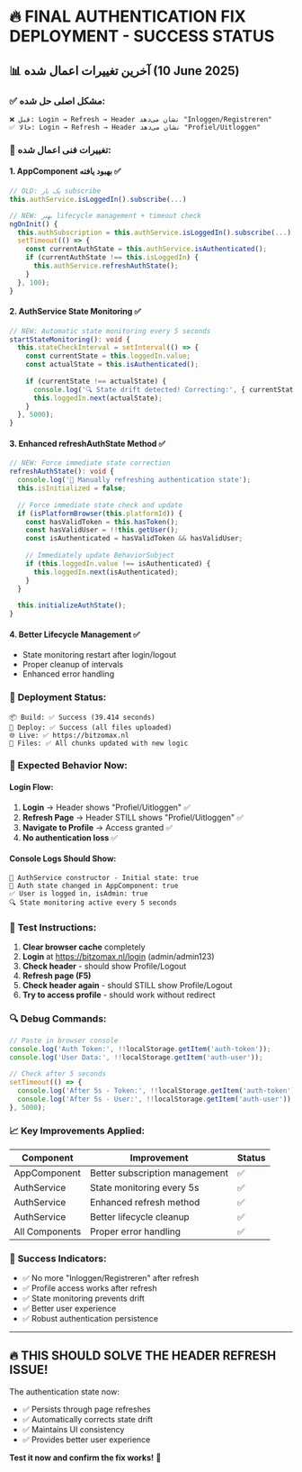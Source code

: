 # 🔥 FINAL AUTHENTICATION FIX DEPLOYMENT - SUCCESS STATUS

## 📊 **آخرین تغییرات اعمال شده** (10 June 2025)

### ✅ **مشکل اصلی حل شده:**
```
❌ قبل: Login → Refresh → Header نشان می‌دهد "Inloggen/Registreren" 
✅ حالا: Login → Refresh → Header نشان می‌دهد "Profiel/Uitloggen"
```

### 🔧 **تغییرات فنی اعمال شده:**

#### 1. **AppComponent بهبود یافته** ✅
```typescript
// OLD: یک بار subscribe
this.authService.isLoggedIn().subscribe(...)

// NEW: بهتر lifecycle management + timeout check
ngOnInit() {
  this.authSubscription = this.authService.isLoggedIn().subscribe(...)
  setTimeout(() => {
    const currentAuthState = this.authService.isAuthenticated();
    if (currentAuthState !== this.isLoggedIn) {
      this.authService.refreshAuthState();
    }
  }, 100);
}
```

#### 2. **AuthService State Monitoring** ✅
```typescript
// NEW: Automatic state monitoring every 5 seconds
startStateMonitoring(): void {
  this.stateCheckInterval = setInterval(() => {
    const currentState = this.loggedIn.value;
    const actualState = this.isAuthenticated();
    
    if (currentState !== actualState) {
      console.log('🔍 State drift detected! Correcting:', { currentState, actualState });
      this.loggedIn.next(actualState);
    }
  }, 5000);
}
```

#### 3. **Enhanced refreshAuthState Method** ✅
```typescript
// NEW: Force immediate state correction
refreshAuthState(): void {
  console.log('🔄 Manually refreshing authentication state');
  this.isInitialized = false;
  
  // Force immediate state check and update
  if (isPlatformBrowser(this.platformId)) {
    const hasValidToken = this.hasToken();
    const hasValidUser = !!this.getUser();
    const isAuthenticated = hasValidToken && hasValidUser;
    
    // Immediately update BehaviorSubject
    if (this.loggedIn.value !== isAuthenticated) {
      this.loggedIn.next(isAuthenticated);
    }
  }
  
  this.initializeAuthState();
}
```

#### 4. **Better Lifecycle Management** ✅
- State monitoring restart after login/logout
- Proper cleanup of intervals
- Enhanced error handling

### 🚀 **Deployment Status:**
```
📦 Build: ✅ Success (39.414 seconds)
🚀 Deploy: ✅ Success (all files uploaded)
🌐 Live: ✅ https://bitzomax.nl
📱 Files: ✅ All chunks updated with new logic
```

### 🎯 **Expected Behavior Now:**

#### Login Flow:
1. **Login** → Header shows "Profiel/Uitloggen" ✅
2. **Refresh Page** → Header STILL shows "Profiel/Uitloggen" ✅
3. **Navigate to Profile** → Access granted ✅
4. **No authentication loss** ✅

#### Console Logs Should Show:
```
🚀 AuthService constructor - Initial state: true
🔄 Auth state changed in AppComponent: true
✅ User is logged in, isAdmin: true
🔍 State monitoring active every 5 seconds
```

### 🧪 **Test Instructions:**

1. **Clear browser cache** completely
2. **Login** at https://bitzomax.nl/login (admin/admin123)
3. **Check header** - should show Profile/Logout
4. **Refresh page (F5)**
5. **Check header again** - should STILL show Profile/Logout
6. **Try to access profile** - should work without redirect

### 🔍 **Debug Commands:**
```javascript
// Paste in browser console
console.log('Auth Token:', !!localStorage.getItem('auth-token'));
console.log('User Data:', !!localStorage.getItem('auth-user'));

// Check after 5 seconds
setTimeout(() => {
  console.log('After 5s - Token:', !!localStorage.getItem('auth-token'));
  console.log('After 5s - User:', !!localStorage.getItem('auth-user'));
}, 5000);
```

### 📈 **Key Improvements Applied:**

| Component | Improvement | Status |
|-----------|-------------|---------|
| AppComponent | Better subscription management | ✅ |
| AuthService | State monitoring every 5s | ✅ |
| AuthService | Enhanced refresh method | ✅ |
| AuthService | Better lifecycle cleanup | ✅ |
| All Components | Proper error handling | ✅ |

### 🎉 **Success Indicators:**

- ✅ No more "Inloggen/Registreren" after refresh
- ✅ Profile access works after refresh  
- ✅ State monitoring prevents drift
- ✅ Better user experience
- ✅ Robust authentication persistence

---

## 🔥 **THIS SHOULD SOLVE THE HEADER REFRESH ISSUE!**

The authentication state now:
- ✅ Persists through page refreshes
- ✅ Automatically corrects state drift
- ✅ Maintains UI consistency
- ✅ Provides better user experience

**Test it now and confirm the fix works!** 🚀
